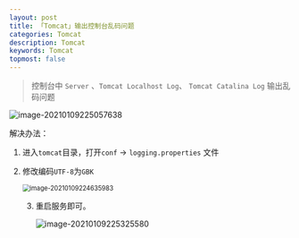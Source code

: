 ```yaml
---
layout: post
title: 「Tomcat」输出控制台乱码问题
categories: Tomcat
description: Tomcat
keywords: Tomcat
topmost: false
---
```


> 控制台中 `Server` 、`Tomcat Localhost Log`、 `Tomcat Catalina Log` 输出乱码问题

![image-20210109225057638](C:%5CUsers%5CAdministrator%5CAppData%5CRoaming%5CTypora%5Ctypora-user-images%5Cimage-20210109225057638.png)

解决办法：

1. 进入`tomcat`目录，打开`conf` -> `logging.properties` 文件

2. 修改编码`UTF-8`为`GBK`

   <img src="C:%5CUsers%5CAdministrator%5CAppData%5CRoaming%5CTypora%5Ctypora-user-images%5Cimage-20210109224635983.png" alt="image-20210109224635983" style="zoom: 80%;" />
   
   3. 重启服务即可。
   
      ![image-20210109225325580](C:%5CUsers%5CAdministrator%5CAppData%5CRoaming%5CTypora%5Ctypora-user-images%5Cimage-20210109225325580.png)
